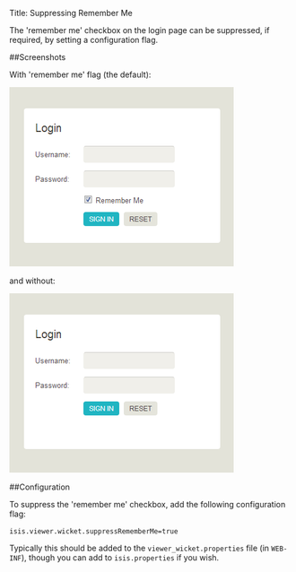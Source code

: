 Title: Suppressing Remember Me

The 'remember me' checkbox on the login page can be suppressed, if required, by setting a configuration flag.

##Screenshots

With 'remember me' flag (the default):

![](images/login-page-remember-me.png)

and without:

![](images/login-page-suppress-remember-me.png)

##Configuration

To suppress the 'remember me' checkbox, add the following configuration flag:

    isis.viewer.wicket.suppressRememberMe=true

Typically this should be added to the `viewer_wicket.properties` file (in `WEB-INF`), though you can add to `isis.properties` if you wish.

